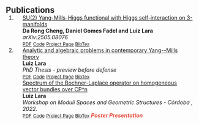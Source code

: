 <h2 id="publications" style="margin: 2px 0px -15px;">Publications</h2>

<div class="publications">
<ol class="bibliography">
<li>
<div class="pub-row">
  <div class="col-sm-9" style="position: relative;padding-right: 15px;padding-left: 20px;">
    <div class="title"><a href="PDF/D___Luiz_Lara.pdf"> SU(2) Yang-Mills-Higgs functional with Higgs self-interaction on 3-manifolds</a></div>
    <div class="author"><strong>Da Rong Cheng, Daniel Gomes Fadel and Luiz Lara</strong></div>
    <div class="periodical"><em> arXiv:2505.08076</em></div>
    <div class="links">
      <a href="arXiv:2505.08076" class="btn btn-sm z-depth-0" role="button" target="_blank" style="font-size:12px;">PDF</a>
      <a href="" class="btn btn-sm z-depth-0" role="button" target="_blank" style="font-size:12px;">Code</a>
      <a href="" class="btn btn-sm z-depth-0" role="button" target="_blank" style="font-size:12px;">Project Page</a>
      <a href="" class="btn btn-sm z-depth-0" role="button" target="_blank" style="font-size:12px;">BibTex</a>
      <strong><i style="color:#e74d3c"></i></strong>
    </div>
  </div>
</div>
<li>
<div class="pub-row">
  <div class="col-sm-9" style="position: relative;padding-right: 15px;padding-left: 20px;">
    <div class="title"><a href="PDF/D___Luiz_Lara.pdf"> Analytic and algebraic problems in contemporary Yang--Mills theory</a></div>
    <div class="author"><strong>Luiz Lara</strong></div>
    <div class="periodical"><em> PhD Thesis - preview before defense</em></div>
    <div class="links">
      <a href="PDF/D___Luiz_Lara.pdf" class="btn btn-sm z-depth-0" role="button" target="_blank" style="font-size:12px;">PDF</a>
      <a href="" class="btn btn-sm z-depth-0" role="button" target="_blank" style="font-size:12px;">Code</a>
      <a href="" class="btn btn-sm z-depth-0" role="button" target="_blank" style="font-size:12px;">Project Page</a>
      <a href="" class="btn btn-sm z-depth-0" role="button" target="_blank" style="font-size:12px;">BibTex</a>
      <strong><i style="color:#e74d3c"></i></strong>
    </div>
  </div>
</div>

<div class="pub-row">
  <div class="col-sm-9" style="position: relative;padding-right: 15px;padding-left: 20px;">
    <div class="title"><a href="https://www.researchgate.net/publication/368840428_Spectrum_of_Bochner-Laplace_operator_on_homogeneous_vector_bundles_over_CPn"> Spectrum of the Bochner-Laplace operator on homogeneous vector bundles over CP^n</a></div>
    <div class="author"><strong>Luiz Lara</strong></div>
    <div class="periodical"><em> Workshop on Moduli Spaces and Geometric Structures - Córdoba <strong></strong>, 2022.</em></div>
    <div class="links">
      <a href="https://www.researchgate.net/publication/368840428_Spectrum_of_Bochner-Laplace_operator_on_homogeneous_vector_bundles_over_CPn" class="btn btn-sm z-depth-0" role="button" target="_blank" style="font-size:12px;">PDF</a>
      <a href="" class="btn btn-sm z-depth-0" role="button" target="_blank" style="font-size:12px;">Code</a>
      <a href="" class="btn btn-sm z-depth-0" role="button" target="_blank" style="font-size:12px;">Project Page</a>
      <a href="" class="btn btn-sm z-depth-0" role="button" target="_blank" style="font-size:12px;">BibTex</a>
      <strong><i style="color:#e74d3c">Poster Presentation</i></strong>
    </div>
  </div>
</div>
</li>
  
<br>

</ol>
</div>
